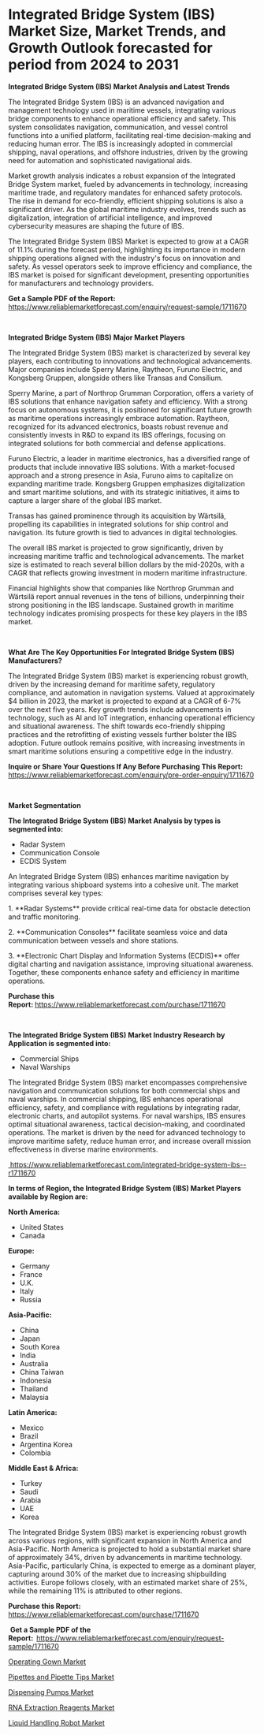 <p><h1>Integrated Bridge System (IBS) Market Size, Market Trends, and Growth Outlook forecasted for period from 2024 to 2031</h1></p><p><strong>Integrated Bridge System (IBS) Market Analysis and Latest Trends</strong></p>
<p><p>The Integrated Bridge System (IBS) is an advanced navigation and management technology used in maritime vessels, integrating various bridge components to enhance operational efficiency and safety. This system consolidates navigation, communication, and vessel control functions into a unified platform, facilitating real-time decision-making and reducing human error. The IBS is increasingly adopted in commercial shipping, naval operations, and offshore industries, driven by the growing need for automation and sophisticated navigational aids.</p><p>Market growth analysis indicates a robust expansion of the Integrated Bridge System market, fueled by advancements in technology, increasing maritime trade, and regulatory mandates for enhanced safety protocols. The rise in demand for eco-friendly, efficient shipping solutions is also a significant driver. As the global maritime industry evolves, trends such as digitalization, integration of artificial intelligence, and improved cybersecurity measures are shaping the future of IBS. </p><p>The Integrated Bridge System (IBS) Market is expected to grow at a CAGR of 11.1% during the forecast period, highlighting its importance in modern shipping operations aligned with the industry's focus on innovation and safety. As vessel operators seek to improve efficiency and compliance, the IBS market is poised for significant development, presenting opportunities for manufacturers and technology providers.</p></p>
<p><strong>Get a Sample PDF of the Report:&nbsp;</strong> <a href="https://www.reliablemarketforecast.com/enquiry/request-sample/1711670?utm_campaign=1755&utm_medium=2&utm_source=Github&utm_content=ia&utm_term=22102024&utm_id=integrated-bridge-system-ibs">https://www.reliablemarketforecast.com/enquiry/request-sample/1711670</a></p>
<p>&nbsp;</p>
<p><strong>Integrated Bridge System (IBS) Major Market Players</strong></p>
<p><p>The Integrated Bridge System (IBS) market is characterized by several key players, each contributing to innovations and technological advancements. Major companies include Sperry Marine, Raytheon, Furuno Electric, and Kongsberg Gruppen, alongside others like Transas and Consilium.</p><p>Sperry Marine, a part of Northrop Grumman Corporation, offers a variety of IBS solutions that enhance navigation safety and efficiency. With a strong focus on autonomous systems, it is positioned for significant future growth as maritime operations increasingly embrace automation. Raytheon, recognized for its advanced electronics, boasts robust revenue and consistently invests in R&D to expand its IBS offerings, focusing on integrated solutions for both commercial and defense applications.</p><p>Furuno Electric, a leader in maritime electronics, has a diversified range of products that include innovative IBS solutions. With a market-focused approach and a strong presence in Asia, Furuno aims to capitalize on expanding maritime trade. Kongsberg Gruppen emphasizes digitalization and smart maritime solutions, and with its strategic initiatives, it aims to capture a larger share of the global IBS market.</p><p>Transas has gained prominence through its acquisition by Wärtsilä, propelling its capabilities in integrated solutions for ship control and navigation. Its future growth is tied to advances in digital technologies.</p><p>The overall IBS market is projected to grow significantly, driven by increasing maritime traffic and technological advancements. The market size is estimated to reach several billion dollars by the mid-2020s, with a CAGR that reflects growing investment in modern maritime infrastructure.</p><p>Financial highlights show that companies like Northrop Grumman and Wärtsilä report annual revenues in the tens of billions, underpinning their strong positioning in the IBS landscape. Sustained growth in maritime technology indicates promising prospects for these key players in the IBS market.</p></p>
<p>&nbsp;</p>
<p><strong>What Are The Key Opportunities For Integrated Bridge System (IBS) Manufacturers?</strong></p>
<p><p>The Integrated Bridge System (IBS) market is experiencing robust growth, driven by the increasing demand for maritime safety, regulatory compliance, and automation in navigation systems. Valued at approximately $4 billion in 2023, the market is projected to expand at a CAGR of 6-7% over the next five years. Key growth trends include advancements in technology, such as AI and IoT integration, enhancing operational efficiency and situational awareness. The shift towards eco-friendly shipping practices and the retrofitting of existing vessels further bolster the IBS adoption. Future outlook remains positive, with increasing investments in smart maritime solutions ensuring a competitive edge in the industry.</p></p>
<p><strong>Inquire or Share Your Questions If Any Before Purchasing This Report:</strong> <a href="https://www.reliablemarketforecast.com/enquiry/pre-order-enquiry/1711670?utm_campaign=1755&utm_medium=2&utm_source=Github&utm_content=ia&utm_term=22102024&utm_id=integrated-bridge-system-ibs">https://www.reliablemarketforecast.com/enquiry/pre-order-enquiry/1711670</a></p>
<p>&nbsp;</p>
<p><strong>Market Segmentation</strong></p>
<p><strong>The Integrated Bridge System (IBS) Market Analysis by types is segmented into:</strong></p>
<p><ul><li>Radar System</li><li>Communication Console</li><li>ECDIS System</li></ul></p>
<p><p>An Integrated Bridge System (IBS) enhances maritime navigation by integrating various shipboard systems into a cohesive unit. The market comprises several key types: </p><p>1. **Radar Systems** provide critical real-time data for obstacle detection and traffic monitoring.</p><p>2. **Communication Consoles** facilitate seamless voice and data communication between vessels and shore stations.</p><p>3. **Electronic Chart Display and Information Systems (ECDIS)** offer digital charting and navigation assistance, improving situational awareness. Together, these components enhance safety and efficiency in maritime operations.</p></p>
<p><strong>Purchase this Report:&nbsp;</strong><a href="https://www.reliablemarketforecast.com/purchase/1711670?utm_campaign=1755&utm_medium=2&utm_source=Github&utm_content=ia&utm_term=22102024&utm_id=integrated-bridge-system-ibs">https://www.reliablemarketforecast.com/purchase/1711670</a></p>
<p>&nbsp;</p>
<p><strong>The Integrated Bridge System (IBS) Market Industry Research by Application is segmented into:</strong></p>
<p><ul><li>Commercial Ships</li><li>Naval Warships</li></ul></p>
<p><p>The Integrated Bridge System (IBS) market encompasses comprehensive navigation and communication solutions for both commercial ships and naval warships. In commercial shipping, IBS enhances operational efficiency, safety, and compliance with regulations by integrating radar, electronic charts, and autopilot systems. For naval warships, IBS ensures optimal situational awareness, tactical decision-making, and coordinated operations. The market is driven by the need for advanced technology to improve maritime safety, reduce human error, and increase overall mission effectiveness in diverse marine environments.</p></p>
<p><a href="https://www.reliablemarketforecast.com/integrated-bridge-system-ibs--r1711670?utm_campaign=1755&utm_medium=2&utm_source=Github&utm_content=ia&utm_term=22102024&utm_id=integrated-bridge-system-ibs">&nbsp;https://www.reliablemarketforecast.com/integrated-bridge-system-ibs--r1711670</a></p>
<p><strong>In terms of Region, the Integrated Bridge System (IBS) Market Players available by Region are:</strong></p>
<p>
    <p> <strong> North America: </strong>
        <ul>
            <li>United States</li>
            <li>Canada</li>
        </ul>
        </p> 
    <p> <strong> Europe: </strong>
        <ul>
            <li>Germany</li>
            <li>France</li>
            <li>U.K.</li>
            <li>Italy</li>
            <li>Russia</li>
        </ul>
        </p> 
    <p> <strong> Asia-Pacific: </strong>
        <ul>
            <li>China</li>
            <li>Japan</li>
            <li>South Korea</li>
            <li>India</li>
            <li>Australia</li>
            <li>China Taiwan</li>
            <li>Indonesia</li>
            <li>Thailand</li>
            <li>Malaysia</li>
        </ul>
        </p> 
    <p> <strong> Latin America: </strong>
        <ul>
            <li>Mexico</li>
            <li>Brazil</li>
            <li>Argentina Korea</li>
            <li>Colombia</li>
        </ul>
        </p> 
    <p> <strong> Middle East & Africa: </strong>
        <ul>
            <li>Turkey</li>
            <li>Saudi</li>
            <li>Arabia</li>
            <li>UAE</li>
            <li>Korea</li>
        </ul>
    </p>
    </p>
<p><p>The Integrated Bridge System (IBS) market is experiencing robust growth across various regions, with significant expansion in North America and Asia-Pacific. North America is projected to hold a substantial market share of approximately 34%, driven by advancements in maritime technology. Asia-Pacific, particularly China, is expected to emerge as a dominant player, capturing around 30% of the market due to increasing shipbuilding activities. Europe follows closely, with an estimated market share of 25%, while the remaining 11% is attributed to other regions.</p></p>
<p><strong>Purchase this Report: </strong><a href="https://www.reliablemarketforecast.com/purchase/1711670?utm_campaign=1755&utm_medium=2&utm_source=Github&utm_content=ia&utm_term=22102024&utm_id=integrated-bridge-system-ibs">https://www.reliablemarketforecast.com/purchase/1711670</a></p>
<p>&nbsp;<strong>Get a Sample PDF of the Report:&nbsp;&nbsp;</strong><a href="https://www.reliablemarketforecast.com/enquiry/request-sample/1711670?utm_campaign=1755&utm_medium=2&utm_source=Github&utm_content=ia&utm_term=22102024&utm_id=integrated-bridge-system-ibs">https://www.reliablemarketforecast.com/enquiry/request-sample/1711670</a></p>
<p><strong></strong></p>
<p><p><a href="https://www.linkedin.com/pulse/operating-gown-market-emerging-trends-future-prospects-period-ivpac?utm_campaign=1755&utm_medium=2&utm_source=Github&utm_content=ia&utm_term=22102024&utm_id=integrated-bridge-system-ibs">Operating Gown Market</a></p><p><a href="https://www.linkedin.com/pulse/pipettes-pipette-tips-market-size-segmentation-trends-bhapc?utm_campaign=1755&utm_medium=2&utm_source=Github&utm_content=ia&utm_term=22102024&utm_id=integrated-bridge-system-ibs">Pipettes and Pipette Tips Market</a></p><p><a href="https://github.com/JudyWalsh475/Market-Research-Report-List-1/blob/main/dispensing-pumps-market.md?utm_campaign=1755&utm_medium=2&utm_source=Github&utm_content=ia&utm_term=22102024&utm_id=integrated-bridge-system-ibs">Dispensing Pumps Market</a></p><p><a href="https://www.linkedin.com/pulse/emerging-technologies-reshaping-rna-extraction-reagents-market-bahhc?utm_campaign=1755&utm_medium=2&utm_source=Github&utm_content=ia&utm_term=22102024&utm_id=integrated-bridge-system-ibs">RNA Extraction Reagents Market</a></p><p><a href="https://www.linkedin.com/pulse/insights-liquid-handling-robot-industry-market-financial-status-2k8if?utm_campaign=1755&utm_medium=2&utm_source=Github&utm_content=ia&utm_term=22102024&utm_id=integrated-bridge-system-ibs">Liquid Handling Robot Market</a></p></p>